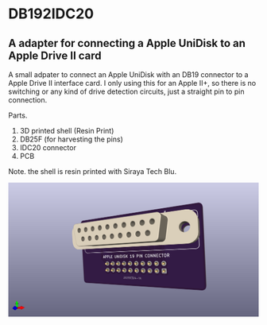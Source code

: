 # DB192IDC20

## A adapter for connecting a Apple UniDisk to an Apple Drive II card

A small adpater to connect an Apple UniDisk with an DB19 connector to a Apple Drive II interface card.
I only using this for an Apple II+, so there is no switching or any kind of drive detection circuits, just a straight pin to pin connection.

Parts.

1. 3D printed shell (Resin Print)
2. DB25F (for harvesting the pins)
3. IDC20 connector
4. PCB

Note. the shell is resin printed with Siraya Tech Blu.

![front pic](/Photos/DB192IDC20.png)
